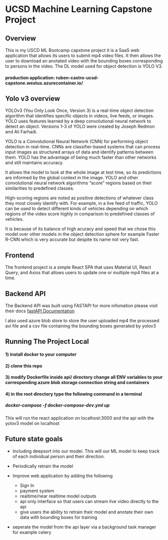# UCSD Machine Learning Capstone Project

## Overview 

This is my USCD ML Bootcamp capstone project it is a SaaS web application that allows its users to submit mp4 video files. It then allows the user to download an anotated video with the bounding boxes corresponding to persons in the video. The DL model used for object detection is YOLO V3.

#### production application:  ruben-castro-ucsd-capstone.westus.azurecontainer.io/


## Yolo v3 overview 
YOLOv3 (You Only Look Once, Version 3) is a real-time object detection algorithm that identifies specific objects in videos, live feeds, or images. YOLO uses features learned by a deep convolutional neural network to detect an object. Versions 1-3 of YOLO were created by Joseph Redmon and Ali Farhadi.

YOLO is a Convolutional Neural Network (CNN) for performing object detection in real-time. CNNs are classifier-based systems that can process input images as structured arrays of data and identify patterns between them. YOLO has the advantage of being much faster than other networks and still maintains accuracy.

It allows the model to look at the whole image at test time, so its predictions are informed by the global context in the image. YOLO and other convolutional neural network algorithms “score” regions based on their similarities to predefined classes.

High-scoring regions are noted as positive detections of whatever class they most closely identify with. For example, in a live feed of traffic, YOLO can be used to detect different kinds of vehicles depending on which regions of the video score highly in comparison to predefined classes of vehicles.

It is because of its balance of high acuracy and speed that we chose this model over other models in the object detection sphere for example Faster R-CNN which is very accurate but despite its name not very fast.


## Frontend 
The frontend project is a simple React SPA that uses Material UI, React Query, and Axios that allows users to update one or multiple mp4 files at a time.

## Backend API 
The Backend API was built using FASTAPI for more infomation please visit their docs [fastAPI Documentation](https://fastapi.tiangolo.com/)

I also used azure blob store to store the user uploaded mp4 the processed avi file and a csv file containing the bounding boxes generated by yolov3

## Running The Project Local


####  1) install docker to your computer 

####  2) clone this repo 

####  3) modify Dockerfile inside api/ directory change all ENV variables to your corresponding azure blob storage connection string and containers

####  4) in the root directory type the following command in a terminal 

##### docker-compose -f docker-compose-dev.yml up
This will run the react application on localhost:3000 and the api with the yolov3 model on localhost



## Future state goals

- Including deepsort into our model. This will our ML model to keep track of each individual person and their direction. 
- Periodically retrain the model 

- Improve web application by adding the following 
    - Sign In 
    - payment system 
    - realtime/near realtime model outputs
    - api only interface so that users can stream live video directly to the api 
    - give users the ability to retrain their model and anotate their own data with bounding boxes for training 

- seperate the model from the api layer via a background task manager for example celery 
    


